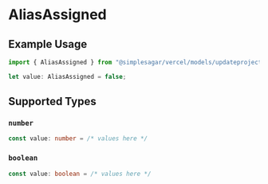 # AliasAssigned

## Example Usage

```typescript
import { AliasAssigned } from "@simplesagar/vercel/models/updateprojectdatacacheop.js";

let value: AliasAssigned = false;
```

## Supported Types

### `number`

```typescript
const value: number = /* values here */
```

### `boolean`

```typescript
const value: boolean = /* values here */
```

